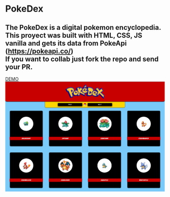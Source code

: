 # PokeDex
The PokeDex is a digital pokemon encyclopedia.<br>
This proyect was built with HTML, CSS, JS vanilla and gets its data from PokeApi (https://pokeapi.co/)<br>
If you want to collab just fork the repo and send your PR.
--

<a href="https://adricappelletti.github.io/PokeDex/" target='_blank'>DEMO</a>
![ScreenShot](https://github.com/AdriCappelletti/PokeDex/blob/master/images/demo-img.png)
